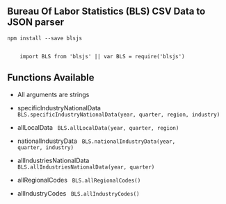 ## Bureau Of Labor Statistics (BLS) CSV Data to JSON parser

<code>npm install --save blsjs</code>

<code>
    import BLS from 'blsjs' || var BLS = require('blsjs')
</code>

## Functions Available

- All arguments are strings

- specificIndustryNationalData
    <code>
        BLS.specificIndustryNationalData(year, quarter, region, industry)
    </code>

- allLocalData
    <code>
        BLS.allLocalData(year, quarter, region)
    </code>


- nationalIndustryData
    <code>
        BLS.nationalIndustryData(year, quarter, industry)
    </code>

- allIndustriesNationalData
    <code>
        BLS.allIndustriesNationalData(year, quarter)
    </code>

- allRegionalCodes
    <code>
        BLS.allRegionalCodes()
    </code>

- allIndustryCodes
    <code>
        BLS.allIndustryCodes()
    </code>
